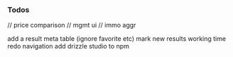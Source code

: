 ### Todos

// price comparison
// mgmt ui
// immo aggr

add a result meta table (ignore favorite etc)
mark new results
working time
redo navigation
add drizzle studio to npm
